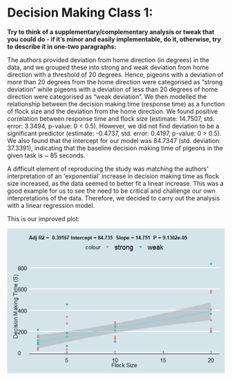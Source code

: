 # Decision Making Class 1:

__Try to think of a supplementary/complementary analysis or tweak that you could do - if it’s minor and easily implementable, do it, otherwise, try to describe it in one-two paragraphs:__

The authors provided deviation from home direction (in degrees) in the data, and we grouped these into strong and weak deviation from home direction with a threshold of 20 degrees. Hence, pigeons with a deviation of more than 20 degrees from the home direction were categorised as “strong deviation” while pigeons with a deviation of less than 20 degrees of home direction were categorised as “weak deviation”. We then modelled the relationship between the decision making time (response time) as a function of flock size and the deviation from the home direction. We found positive correlation between response time and flock size (estimate: 14.7507, std. error: 3.3494, p-value: 0 < 0.5). However, we did not find deviation to be a significant predictor (estimate: -0.4737, std. error: 0.4197, p-value: 0 > 0.5). We also found that the intercept for our model was 84.7347 (std. deviation: 37.3391), indicating that the baseline decision making time of pigeons in the given task is ~ 85 seconds.

A difficult element of reproducing the study was matching the authors' interpretation of an 'exponential' increase in decision making time as flock size increased, as the data seemed to better fit a linear increase. This was a good example for us to see the need to be critical and challenge our own interpretations of the data. Therefore, we decided to carry out the analysis with a linear regression model.

This is our improved plot:

![](Class-1-code_files/figure-gfm/unnamed-chunk-7-1.png)<!-- -->
